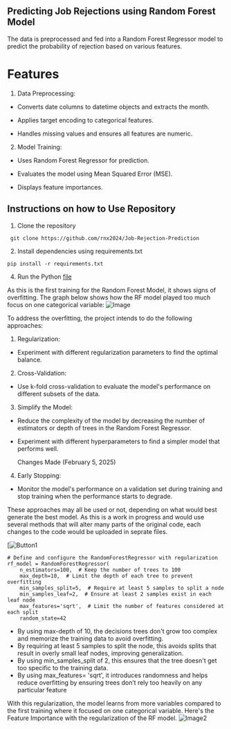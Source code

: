 ## Predicting Job Rejections using Random Forest Model

The data is preprocessed and fed into a Random Forest Regressor model to predict the probability of rejection based on various features.

# Features

1. Data Preprocessing:

  - Converts date columns to datetime objects and extracts the month.

  - Applies target encoding to categorical features.

  - Handles missing values and ensures all features are numeric.

2. Model Training:

  - Uses Random Forest Regressor for prediction.

  - Evaluates the model using Mean Squared Error (MSE).

  - Displays feature importances.

## Instructions on how to Use Repository

1. Clone the repository 

``` git clone https://github.com/rnx2024/Job-Rejection-Prediction```

2. Install dependencies using requirements.txt
   
```pip install -r requirements.txt```

4. Run the Python [file](https://github.com/rnx2024/Job-Rejection-Prediction/blob/main/RF_Predict_Job_Rejections.py)

As this is the first training for the Random Forest Model, it shows signs of overfitting. The graph below shows how the RF model played too much focus on one categorical variable: 
![Image](https://github.com/rnx2024/Job-Rejection-Prediction/blob/main/feature_importance_firstprediction.png)

To address the overfitting, the project intends to do the following approaches: 

1. Regularization:

- Experiment with different regularization parameters to find the optimal balance.

2. Cross-Validation:

- Use k-fold cross-validation to evaluate the model's performance on different subsets of the data.

3. Simplify the Model:

- Reduce the complexity of the model by decreasing the number of estimators or depth of trees in the Random Forest Regressor.

- Experiment with different hyperparameters to find a simpler model that performs well.

  Changes Made (February 5, 2025)

4. Early Stopping:

- Monitor the model's performance on a validation set during training and stop training when the performance starts to degrade.

These approaches may all be used or not, depending on what would best generate the best model. As this is a work in progress and would use several methods that will alter many parts of the original code, each changes to the code would be uploaded in seprate files. 

[![Button1](https://img.shields.io/badge/UPDATES-Regularization%20the%20Model-red)

```
# Define and configure the RandomForestRegressor with regularization
rf_model = RandomForestRegressor(
    n_estimators=100,  # Keep the number of trees to 100
    max_depth=10,  # Limit the depth of each tree to prevent overfitting
    min_samples_split=5,  # Require at least 5 samples to split a node
    min_samples_leaf=2,  # Ensure at least 2 samples exist in each leaf node
    max_features='sqrt',  # Limit the number of features considered at each split
    random_state=42
```
- By using max-depth of 10, the decisions trees don't grow too complex and memorize the training data to avoid overfitting.
- By requiring at least 5 samples to split the node, this avoids splits that result in overly small leaf nodes, improving generalization.
- By using min_samples_split of 2, this ensures that the tree doesn't get too specific to the training data.
- By using max_features= 'sqrt', it introduces randomness and helps reduce overfitting by ensuring trees don’t rely too heavily on any particular feature

With this regularization, the model learns from more variables compared to the first training where it focused on one categorical variable. Here's the Feature Importance with the regularization of the RF model. 
![Image2](https://github.com/rnx2024/Predict-Job-Rejection-Using-Random-Forest/blob/main/Model-Enhancements/feature-importance-regularization.png)

